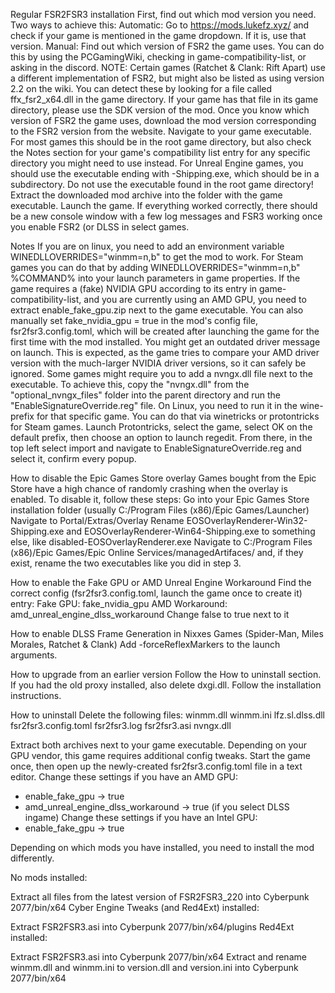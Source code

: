 Regular FSR2FSR3 installation
First, find out which mod version you need. Two ways to achieve this:
Automatic: Go to https://mods.lukefz.xyz/
and check if your game is mentioned in the game dropdown. If it is, use that version.
Manual: Find out which version of FSR2 the game uses.
You can do this by using the PCGamingWiki, checking in ⁠game-compatibility-list, or asking in the discord.
NOTE: Certain games (Ratchet & Clank: Rift Apart) use a different implementation of FSR2, but might also be listed as using version 2.2 on the wiki.
You can detect these by looking for a file called ffx_fsr2_x64.dll in the game directory.
If your game has that file in its game directory, please use the SDK version of the mod.
Once you know which version of FSR2 the game uses, download the mod version corresponding to the FSR2 version from the website.
Navigate to your game executable.
For most games this should be in the root game directory, but also check the Notes section for your game's compatibility list entry for any specific directory you might need to use instead.
For Unreal Engine games, you should use the executable ending with -Shipping.exe, which should be in a subdirectory. Do not use the executable found in the root game directory!
Extract the downloaded mod archive into the folder with the game executable.
Launch the game. If everything worked correctly, there should be a new console window with a few log messages and FSR3 working once you enable FSR2 (or DLSS in select games.

Notes
If you are on linux, you need to add an environment variable WINEDLLOVERRIDES="winmm=n,b" to get the mod to work.
For Steam games you can do that by adding WINEDLLOVERRIDES="winmm=n,b" %COMMAND% into your launch parameters in game properties.
If the game requires a (fake) NVIDIA GPU according to its entry in ⁠game-compatibility-list, and you are currently using an AMD GPU, you need to extract enable_fake_gpu.zip next to the game executable.
You can also manually set fake_nvidia_gpu = true in the mod's config file, fsr2fsr3.config.toml, 
which will be created after launching the game for the first time with the mod installed.
You might get an outdated driver message on launch. This is expected, as the game tries to compare your AMD driver version with the much-larger NVIDIA driver versions, so it can safely be ignored.
Some games might require you to add a nvngx.dll file next to the executable. To achieve this, copy the "nvngx.dll" from the "optional_nvngx_files" folder into the parent directory and run the "EnableSignatureOverride.reg" file.
On Linux, you need to run it in the wine-prefix for that specific game. You can do that via winetricks or protontricks for Steam games.
Launch Protontricks, select the game, select OK on the default prefix, then choose an option to launch regedit. 
From there, in the top left select import and navigate to EnableSignatureOverride.reg and select it, confirm every popup. 


How to disable the Epic Games Store overlay
Games bought from the Epic Store have a high chance of randomly crashing when the overlay is enabled.
To disable it, follow these steps:
Go into your Epic Games Store installation folder (usually C:/Program Files (x86)/Epic Games/Launcher)
Navigate to Portal/Extras/Overlay
Rename EOSOverlayRenderer-Win32-Shipping.exe and EOSOverlayRenderer-Win64-Shipping.exe to something else, like disabled-EOSOverlayRenderer.exe
Navigate to C:/Program Files (x86)/Epic Games/Epic Online Services/managedArtifaces/ and, if they exist, rename the two executables like you did in step 3.

How to enable the Fake GPU or AMD Unreal Engine Workaround
Find the correct config (fsr2fsr3.config.toml, launch the game once to create it) entry:
Fake GPU: fake_nvidia_gpu
AMD Workaround: amd_unreal_engine_dlss_workaround
Change false to true next to it

How to enable DLSS Frame Generation in Nixxes Games (Spider-Man, Miles Morales, Ratchet & Clank)
Add -forceReflexMarkers to the launch arguments.

How to upgrade from an earlier version
Follow the How to uninstall section.
If you had the old proxy installed, also delete dxgi.dll.
Follow the installation instructions.

How to uninstall
Delete the following files:
winmm.dll
winmm.ini
lfz.sl.dlss.dll
fsr2fsr3.config.toml
fsr2fsr3.log
fsr2fsr3.asi
nvngx.dll


Extract both archives next to your game executable.
Depending on your GPU vendor, this game requires additional config tweaks.
Start the game once, then open up the newly-created fsr2fsr3.config.toml file in a text editor.
Change these settings if you have an AMD GPU:
- enable_fake_gpu -> true
- amd_unreal_engine_dlss_workaround -> true (if you select DLSS ingame)
Change these settings if you have an Intel GPU:
- enable_fake_gpu -> true



Depending on which mods you have installed, you need to install the mod differently.

No mods installed:

Extract all files from the latest version of FSR2FSR3_220 into Cyberpunk 2077/bin/x64
Cyber Engine Tweaks (and Red4Ext) installed:

Extract FSR2FSR3.asi into Cyberpunk 2077/bin/x64/plugins
Red4Ext installed:

Extract FSR2FSR3.asi into Cyberpunk 2077/bin/x64
Extract and rename winmm.dll and winmm.ini to version.dll and version.ini into Cyberpunk 2077/bin/x64
